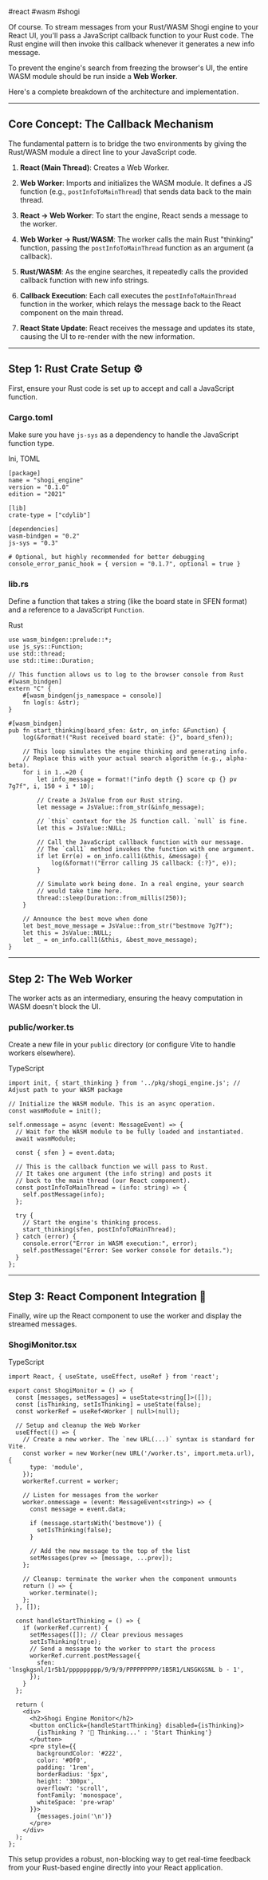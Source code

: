 #react #wasm #shogi

Of course. To stream messages from your Rust/WASM Shogi engine to your React UI, you'll pass a JavaScript callback function to your Rust code. The Rust engine will then invoke this callback whenever it generates a new info message.

To prevent the engine's search from freezing the browser's UI, the entire WASM module should be run inside a **Web Worker**.

Here's a complete breakdown of the architecture and implementation.

---

## Core Concept: The Callback Mechanism

The fundamental pattern is to bridge the two environments by giving the Rust/WASM module a direct line to your JavaScript code.

1. **React (Main Thread)**: Creates a Web Worker.
    
2. **Web Worker**: Imports and initializes the WASM module. It defines a JS function (e.g., `postInfoToMainThread`) that sends data back to the main thread.
    
3. **React -> Web Worker**: To start the engine, React sends a message to the worker.
    
4. **Web Worker -> Rust/WASM**: The worker calls the main Rust "thinking" function, passing the `postInfoToMainThread` function as an argument (a callback).
    
5. **Rust/WASM**: As the engine searches, it repeatedly calls the provided callback function with new info strings.
    
6. **Callback Execution**: Each call executes the `postInfoToMainThread` function in the worker, which relays the message back to the React component on the main thread.
    
7. **React State Update**: React receives the message and updates its state, causing the UI to re-render with the new information.
    

---

## Step 1: Rust Crate Setup ⚙️

First, ensure your Rust code is set up to accept and call a JavaScript function.

### Cargo.toml

Make sure you have `js-sys` as a dependency to handle the JavaScript function type.

Ini, TOML

```
[package]
name = "shogi_engine"
version = "0.1.0"
edition = "2021"

[lib]
crate-type = ["cdylib"]

[dependencies]
wasm-bindgen = "0.2"
js-sys = "0.3"

# Optional, but highly recommended for better debugging
console_error_panic_hook = { version = "0.1.7", optional = true }
```

### lib.rs

Define a function that takes a string (like the board state in SFEN format) and a reference to a JavaScript `Function`.

Rust

```
use wasm_bindgen::prelude::*;
use js_sys::Function;
use std::thread;
use std::time::Duration;

// This function allows us to log to the browser console from Rust
#[wasm_bindgen]
extern "C" {
    #[wasm_bindgen(js_namespace = console)]
    fn log(s: &str);
}

#[wasm_bindgen]
pub fn start_thinking(board_sfen: &str, on_info: &Function) {
    log(&format!("Rust received board state: {}", board_sfen));

    // This loop simulates the engine thinking and generating info.
    // Replace this with your actual search algorithm (e.g., alpha-beta).
    for i in 1..=20 {
        let info_message = format!("info depth {} score cp {} pv 7g7f", i, 150 + i * 10);

        // Create a JsValue from our Rust string.
        let message = JsValue::from_str(&info_message);
        
        // `this` context for the JS function call. `null` is fine.
        let this = JsValue::NULL;

        // Call the JavaScript callback function with our message.
        // The `call1` method invokes the function with one argument.
        if let Err(e) = on_info.call1(&this, &message) {
            log(&format!("Error calling JS callback: {:?}", e));
        }

        // Simulate work being done. In a real engine, your search
        // would take time here.
        thread::sleep(Duration::from_millis(250));
    }
    
    // Announce the best move when done
    let best_move_message = JsValue::from_str("bestmove 7g7f");
    let this = JsValue::NULL;
    let _ = on_info.call1(&this, &best_move_message);
}
```

---

## Step 2: The Web Worker

The worker acts as an intermediary, ensuring the heavy computation in WASM doesn't block the UI.

### public/worker.ts

Create a new file in your `public` directory (or configure Vite to handle workers elsewhere).

TypeScript

```
import init, { start_thinking } from '../pkg/shogi_engine.js'; // Adjust path to your WASM package

// Initialize the WASM module. This is an async operation.
const wasmModule = init();

self.onmessage = async (event: MessageEvent) => {
  // Wait for the WASM module to be fully loaded and instantiated.
  await wasmModule;
  
  const { sfen } = event.data;

  // This is the callback function we will pass to Rust.
  // It takes one argument (the info string) and posts it
  // back to the main thread (our React component).
  const postInfoToMainThread = (info: string) => {
    self.postMessage(info);
  };

  try {
    // Start the engine's thinking process.
    start_thinking(sfen, postInfoToMainThread);
  } catch (error) {
    console.error("Error in WASM execution:", error);
    self.postMessage("Error: See worker console for details.");
  }
};
```

---

## Step 3: React Component Integration 🚀

Finally, wire up the React component to use the worker and display the streamed messages.

### ShogiMonitor.tsx

TypeScript

```
import React, { useState, useEffect, useRef } from 'react';

export const ShogiMonitor = () => {
  const [messages, setMessages] = useState<string[]>([]);
  const [isThinking, setIsThinking] = useState(false);
  const workerRef = useRef<Worker | null>(null);

  // Setup and cleanup the Web Worker
  useEffect(() => {
    // Create a new worker. The `new URL(...)` syntax is standard for Vite.
    const worker = new Worker(new URL('/worker.ts', import.meta.url), {
      type: 'module',
    });
    workerRef.current = worker;

    // Listen for messages from the worker
    worker.onmessage = (event: MessageEvent<string>) => {
      const message = event.data;
      
      if (message.startsWith('bestmove')) {
        setIsThinking(false);
      }
      
      // Add the new message to the top of the list
      setMessages(prev => [message, ...prev]);
    };

    // Cleanup: terminate the worker when the component unmounts
    return () => {
      worker.terminate();
    };
  }, []);

  const handleStartThinking = () => {
    if (workerRef.current) {
      setMessages([]); // Clear previous messages
      setIsThinking(true);
      // Send a message to the worker to start the process
      workerRef.current.postMessage({
        sfen: 'lnsgkgsnl/1r5b1/ppppppppp/9/9/9/PPPPPPPPP/1B5R1/LNSGKGSNL b - 1',
      });
    }
  };

  return (
    <div>
      <h2>Shogi Engine Monitor</h2>
      <button onClick={handleStartThinking} disabled={isThinking}>
        {isThinking ? '🤔 Thinking...' : 'Start Thinking'}
      </button>
      <pre style={{
        backgroundColor: '#222',
        color: '#0f0',
        padding: '1rem',
        borderRadius: '5px',
        height: '300px',
        overflowY: 'scroll',
        fontFamily: 'monospace',
        whiteSpace: 'pre-wrap'
      }}>
        {messages.join('\n')}
      </pre>
    </div>
  );
};
```

This setup provides a robust, non-blocking way to get real-time feedback from your Rust-based engine directly into your React application.